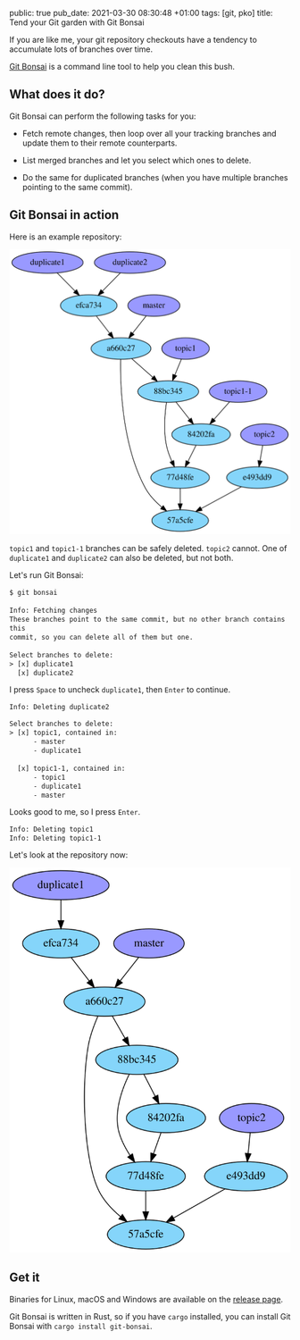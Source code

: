 public: true
pub_date: 2021-03-30 08:30:48 +01:00
tags: [git, pko]
title: Tend your Git garden with Git Bonsai

If you are like me, your git repository checkouts have a tendency to accumulate lots of branches over time.

[Git Bonsai][project] is a command line tool to help you clean this bush.

## What does it do?

Git Bonsai can perform the following tasks for you:

- Fetch remote changes, then loop over all your tracking branches and update them to their remote counterparts.

- List merged branches and let you select which ones to delete.

- Do the same for duplicated branches (when you have multiple branches pointing to the same commit).

<!-- break -->

## Git Bonsai in action

Here is an example repository:

![Repository before](before.svg)

`topic1` and `topic1-1` branches can be safely deleted. `topic2` cannot. One of `duplicate1` and `duplicate2` can also be deleted, but not both.

Let's run Git Bonsai:

```
$ git bonsai

Info: Fetching changes
These branches point to the same commit, but no other branch contains this
commit, so you can delete all of them but one.

Select branches to delete:
> [x] duplicate1
  [x] duplicate2
```

I press `Space` to uncheck `duplicate1`, then `Enter` to continue.

```
Info: Deleting duplicate2
```

```
Select branches to delete:
> [x] topic1, contained in:
      - master
      - duplicate1

  [x] topic1-1, contained in:
      - topic1
      - duplicate1
      - master
```

Looks good to me, so I press `Enter`.

```
Info: Deleting topic1
Info: Deleting topic1-1
```

Let's look at the repository now:

![Repository after](after.svg)

## Get it

Binaries for Linux, macOS and Windows are available on the [release page][rp].

Git Bonsai is written in Rust, so if you have `cargo` installed, you can install Git Bonsai with `cargo install git-bonsai`.

[project]: https://github.com/agateau/git-bonsai
[rp]: https://github.com/agateau/git-bonsai/releases
